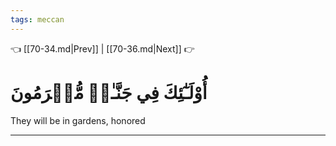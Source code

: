 ```yaml
---
tags: meccan
---
```


👈 [[70-34.md|Prev]] | [[70-36.md|Next]] 👉

# أُوْلَـٰٓئِكَ فِي جَنَّـٰتٖ مُّكۡرَمُونَ

They will be in gardens, honored

---

